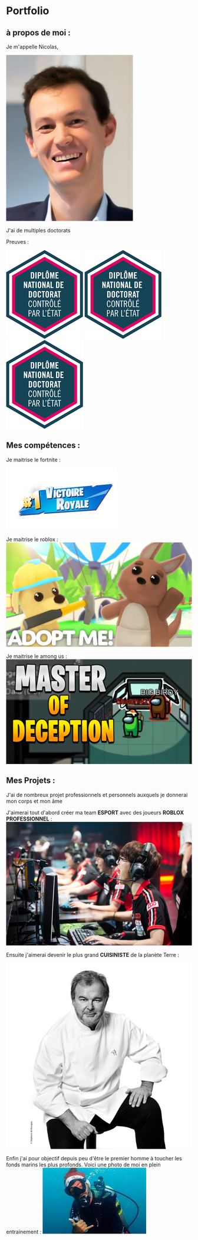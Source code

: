 
# Portfolio

## à propos de moi : 

Je m'appelle Nicolas, 

![aurelien](/images/aurelien.jpg)      

J'ai de multiples doctorats 

Preuves
: 

![doctorat1](/images/doctorat.png)     ![doctorat2](/images/doctorat.png)    ![doctorat3](/images/doctorat.png)  

## Mes compétences : 
Je maitrise le fortnite : 


![competence1](/images/competence1.png)

Je maitrise le roblox : ![competence2](/images/competence2.png)

Je maitrise le among us : ![competence3](/images/competence3.png)

## Mes Projets :
J'ai de nombreux projet professionnels et personnels auxquels je donnerai mon corps et mon âme

J'aimerai tout d'abord créer ma team **ESPORT** avec des joueurs **ROBLOX PROFESSIONNEL** : 
![projet1](/images/projet1.jpg)

Ensuite j'aimerai devenir le plus grand **CUISINISTE** de la planète Terre : 

![projet2](/images/projet2.jpg)

Enfin j'ai pour objectif depuis peu d'être le premier homme à toucher les fonds marins les plus profonds. Voici une photo de moi en plein entrainement : 
![projet3](/images/projet3.jpg)







